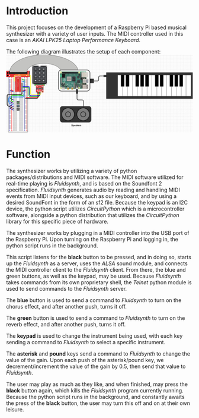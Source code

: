 # Introduction
 This project focuses on the development of a Raspberry Pi based musical synthesizer with a variety of user inputs. The MIDI controller used in this case is an *AKAI LPK25 Laptop Performance Keyboard*.

The following diagram illustrates the setup of each component:
![Diagram](Diagram.png?raw=true)


# Function
The synthesizer works by utilizing a variety of python packages/distributions and MIDI software. The MIDI software utilized for real-time playing is *Fluidsynth*, and is based on the Soundfont 2 specification. *Fluidsynth* generates audio by reading and handling MIDI events from MIDI input devices, such as our keyboard, and by using a desired SoundFont in the form of an sf2 file. Because the keypad is an I2C device, the python script utilizes *CircuitPython* which is a microcontroller software, alongside a python distribution that utilizes the *CircuitPython* library for this specific piece of hardware.

The synthesizer works by plugging in a MIDI controller into the USB port of the Raspberry Pi. Upon turning on the Raspberry Pi and logging in, the python script runs in the background. 

This script listens for the **black** button to be pressed, and in doing so, starts up the *Fluidsynth* as a server, uses the *ALSA* sound module, and connects the MIDI controller client to the *Fluidsynth* client. From there, the blue and green buttons, as well as the keypad, may be used. Because *Fluidsynth* takes commands from its own proprietary shell, the *Telnet* python module is used to send commands to the *Fluidsynth* server. 

The **blue** button is used to send a command to *Fluidsynth* to turn on the chorus effect, and after another push, turns it off. 

The **green** button is used to send a command to *Fluidsynth* to turn on the reverb effect, and after another push, turns it off. 

The **keypad** is used to change the instrument being used, with each key sending a command to *Fluidsynth* to select a specific instrument. 

The **asterisk** and **pound** keys send a command to *Fluidsynth* to change the value of the gain. Upon each push of the asterisk/pound key, we decrement/increment the value of the gain by 0.5, then send that value to *Fluidsynth*. 

The user may play as much as they like, and when finished, may press the **black** button again, which kills the *Fluidsynth* program currently running. Because the python script runs in the background, and constantly awaits the press of the **black** button, the user may turn this off and on at their own leisure.
